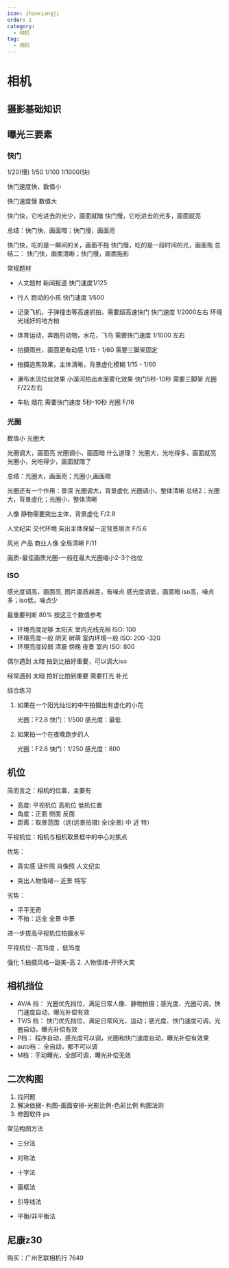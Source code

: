 ```yaml
---
icon: zhaoxiangji
order: 1
category:
  - 相机
tag:
  - 相机
---
```


# 相机

## 摄影基础知识

## 曝光三要素

### 快门

1/20(慢) 1/50 1/100 1/1000(快)

快门速度快，数值小

快门速度慢  数值大



快门快，它吃进去的光少，画面就暗
快门慢，它吃进去的光多，画面就亮

总结：快门快，画面暗；快门慢，画面亮

快门快，吃的是一瞬间的关，画面不拖
快门慢，吃的是一段时间的光，画面拖
总结二： 快门快，画面清晰；快门慢，画面拖影



常规题材

- 人文题材 新闻报道  快门速度1/125

- 行人 跑动的小孩 快门速度 1/500 

- 记录飞机，子弹撞击等高速抓拍，需要超高速快门 快门速度 1/2000左右 环境光线好的地方拍
- 体育运动，奔跑的动物，水花，飞鸟 需要快门速度 1/1000 左右
- 拍摄雨丝，画面更有动感 1/15 - 1/60  需要三脚架固定
- 拍摄追焦效果，主体清晰，背景虚化模糊 1/15 - 1/60
- 瀑布水流拉丝效果 小溪河拍出水面雾化效果  快门5秒-10秒 需要三脚架 光圈F/22左右
- 车轨 烟花  需要快门速度 5秒-10秒 光圈 F/16




### 光圈
数值小 光圈大

光圈调大，画面亮
光圈调小，画面暗
什么道理？
光圈大，光吃得多，画面就亮
光圈小，光吃得少，画面就暗了

总结：光圈大，画面亮；光圈小,画面暗

光圈还有一个作用：景深
光圈调大，背景虚化
光圈调小，整体清晰
总结2：光圈大，背景虚化；光圈小，整体清晰



人像 静物需要突出主体，背景虚化 F/2.8

人文纪实 交代环境 突出主体保留一定背景层次 F/5.6

风光 产品 商业人像 全局清晰 F/11



画质-最佳画质光圈-一般在最大光圈缩小2-3个挡位




### ISO
感光度调高，画面亮, 图片画质越差，有噪点
感光度调低，画面暗
iso高，噪点多；iso低，噪点少



最重要判断 80% 按这三个数值参考

- 环境亮度足够 太阳天 室内光线充裕 ISO: 100
- 环境亮度一般  阴天 树萌 室内环境一般 ISO: 200 -320
- 环境亮度较弱 清晨 傍晚 夜景 室内  ISO: 800



偶尔遇到 太暗 拍到比拍好重要，可以调大iso

经常遇到 太暗 拍好比拍到重要 需要打光 补光



综合练习

1. 如果在一个阳光灿烂的中午拍摄出有虚化的小花

   光圈：F2.8  快门：1/500   感光度：最低

2. 如果拍一个在夜晚跑步的人

   光圈：F2.8  快门：1/250  感光度：800



## 机位

简而言之：相机的位置，主要有

- 高度: 平视机位 高机位 低机位置
- 角度：正面  侧面 反面
- 距离：取景范围（远(远景拍摄) 全(全景) 中 近 特）



 平视机位：相机与相机取景框中的中心对焦点

 优势：

- 真实感  证件照  肖像照  人文纪实

- 突出人物情绪-- 近景 特写

劣势：

- 平平无奇
- 不拍：远全 全景 中景

  

进一步拔高平视机位拍摄水平

平视机位--高15度 ，低15度

强化  1.拍摄风格--甜美-高  2. 人物情绪-开怀大笑



## 相机挡位

- AV/A 挡： 光圈优先挡位，满足日常人像、静物拍摄；感光度、光圈可调，快门速度自动，曝光补偿有效
- TV/S 档： 快门优先挡位，满足日常风光，运动；感光度、快门速度可调，光圈自动，曝光补偿有效
- P档： 程序自动，感光度可以调，光圈和快门速度自动，曝光补偿有效果
- auto档： 全自动，都不可以调
- M档：手动曝光，全部可调，曝光补偿无效



## 二次构图

1. 找问题
2. 解决依据- 构图-画面安排-光影比例-色彩比例  构图法则
3. 修图软件 ps

 

  常见构图方法

- 三分法

- 对称法

- 十字法

- 画框法

- 引导线法

- 平衡/非平衡法

  



## 尼康z30

购买：广州艺联相机行 7649